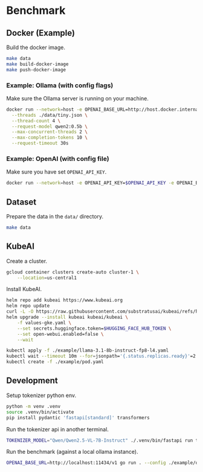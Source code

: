 # Benchmark

## Docker (Example)

Build the docker image.

```bash
make data
make build-docker-image
make push-docker-image
```

### Example: Ollama (with config flags)

Make sure the Ollama server is running on your machine.

```bash
docker run --network=host -e OPENAI_BASE_URL=http://host.docker.internal:11434/v1 us-central1-docker.pkg.dev/substratus-dev/default/benchmark-multi-turn-chat-go \
  --threads ./data/tiny.json \
  --thread-count 4 \
  --request-model qwen2:0.5b \
  --max-concurrent-threads 2 \
  --max-completion-tokens 10 \
  --request-timeout 30s
```

### Example: OpenAI (with config file)

Make sure you have set `OPENAI_API_KEY`.

```bash
docker run --network=host -e OPENAI_API_KEY=$OPENAI_API_KEY -e OPENAI_BASE_URL=https://api.openai.com/v1 us-central1-docker.pkg.dev/substratus-dev/default/benchmark-multi-turn-chat-go --config ./example/openai-config.json --threads ./data/tiny.json
```

## Dataset

Prepare the data in the `data/` directory.

```bash
make data
```

## KubeAI

Create a cluster.

```bash
gcloud container clusters create-auto cluster-1 \
    --location=us-central1
```

Install KubeAI. 

```bash
helm repo add kubeai https://www.kubeai.org
helm repo update
curl -L -O https://raw.githubusercontent.com/substratusai/kubeai/refs/heads/main/charts/kubeai/values-gke.yaml
helm upgrade --install kubeai kubeai/kubeai \
    -f values-gke.yaml \
    --set secrets.huggingface.token=$HUGGING_FACE_HUB_TOKEN \
    --set open-webui.enabled=false \
    --wait

```

```bash
kubectl apply -f ./example/llama-3.1-8b-instruct-fp8-l4.yaml
kubectl wait --timeout 10m --for=jsonpath='{.status.replicas.ready}'=2 model/llama-3.1-8b-instruct-fp8-l4
kubectl create -f ./example/pod.yaml
```


## Development

Setup tokenizer python env.

```bash
python -m venv .venv
source .venv/bin/activate
pip install pydantic 'fastapi[standard]' transformers
```

Run the tokenizer api in another terminal.

```bash
TOKENIZER_MODEL="Qwen/Qwen2.5-VL-7B-Instruct" ./.venv/bin/fastapi run tokens.py --port 7000
```

Run the benchmark (against a local ollama instance).

```bash
OPENAI_BASE_URL=http://localhost:11434/v1 go run . --config ./example/ollama-config.json --threads ./data/tiny.json
```